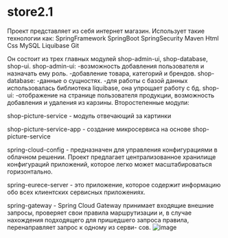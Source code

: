 # store2.1

Проект представляет из себя интернет магазин. Использует такие технологии как: 
SpringFramework
SpringBoot
SpringSecurity
Maven
Html
Css
MySQL
Liquibase
Git

Он состоит из трех главных модулей shop-admin-ui, shop-database, shop-ui. 
shop-admin-ui: 
      -возможность добавления пользователя и назначать ему роль.
      -добавление товара, категорий и брендов.
shop-database:
      -данные о сущностях.
      -для работы с базой данных использовалась библиотека liquibase, она упрощает работу с бд.
shop-ui:
      -отображение на странице пользователя продукции, возможность добавления и удаления из карзины.
Второстепенные модули:

shop-picture-service - модуль отвечающий за картинки 

shop-picture-service-app - создание микросервиса на основе shop-picture-service

spring-cloud-config - предназначен для управления конфигурациями в облачном решении. 
                      Проект предлагает централизованное хранилище конфигураций приложений, которое 
                      легко может масштабироваться горизонтально.
                      
spring-eurece-server -  это приложение, которое содержит информацию обо всех клиентских сервисных приложениях.

spring-gateway - Spring Cloud Gateway принимает входящие внешние запросы, проверяет
                 свои правила маршрутизации и, в случае нахождения подходящего для
                 пришедшего запроса правила, перенаправляет запрос к одному из серви-
                 сов.
![image](https://user-images.githubusercontent.com/106084565/184637208-e2ac4de8-df32-4d21-a28f-44d295e56de8.png)
